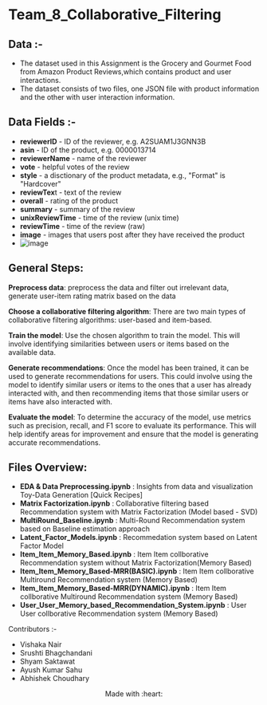 
# Team_8_Collaborative_Filtering

## Data :-

 - The dataset used in this Assignment is the Grocery and Gourmet Food from Amazon Product Reviews,which contains product and user interactions. 
 - The dataset consists of two files, one JSON file with product information and the other with user interaction information.

## Data Fields :-
 - **reviewerID** - ID of the reviewer, e.g. A2SUAM1J3GNN3B
 - **asin** - ID of the product, e.g. 0000013714
 - **reviewerName** - name of the reviewer
 - **vote** - helpful votes of the review
 - **style** - a disctionary of the product metadata, e.g., "Format" is "Hardcover"
 - **reviewTex**t - text of the review
 - **overall** - rating of the product
 - **summary** - summary of the review
 - **unixReviewTime** - time of the review (unix time)
 - **reviewTime** - time of the review (raw)
 - **image** - images that users post after they have received the product
 - ![image](https://github.com/Abhicoder03/Team_8_Collaborative_Filtering/assets/76257252/6bf36256-f191-47bd-9161-816c6e88acc6)




## General Steps:

**Preprocess data**: preprocess the data and filter out irrelevant data, generate user-item rating matrix based on the data

**Choose a collaborative filtering algorithm**: There are two main types of collaborative filtering algorithms: user-based and item-based.

**Train the model**: Use the chosen algorithm to train the model. This will involve identifying similarities between users or items based on the available data.

**Generate recommendations**: Once the model has been trained, it can be used to generate recommendations for users. This could involve using the model to identify similar users or items to the ones that a user has already interacted with, and then recommending items that those similar users or items have also interacted with.

**Evaluate the model**: To determine the accuracy of the model, use metrics such as precision, recall, and F1 score to evaluate its performance. This will help identify areas for improvement and ensure that the model is generating accurate recommendations.


## Files Overview:
 - **EDA & Data Preprocessing.ipynb** : Insights from data and visualization Toy-Data Generation [Quick Recipes]
 - **Matrix Factorization.ipynb** : Collaborative filtering based Recommendation system with Matrix Factorization (Model based - SVD)
 - **MultiRound_Baseline.ipynb** : Multi-Round Recommendation system based on Baseline estimation approach
 - **Latent_Factor_Models.ipynb** : Recommedation system based on Latent Factor Model
 - **Item_Item_Memory_Based.ipynb** : Item Item collborative Recommendation system without Matrix Factorization(Memory Based)
 - **Item_Item_Memory_Based-MRR(BASIC).ipynb** : Item Item collborative Multiround Recommendation system (Memory Based)
 - **Item_Item_Memory_Based-MRR(DYNAMIC).ipynb** : Item Item collborative Multiround Recommendation system (Memory Based)
 - **User_User_Memory_based_Recommendation_System.ipynb** : User User collborative Recommendation system (Memory Based)

Contributors :-

- Vishaka Nair
- Srushti Bhagchandani
- Shyam Saktawat
- Ayush Kumar Sahu
- Abhishek Choudhary

<p align="center">Made with :heart:</p>
 
